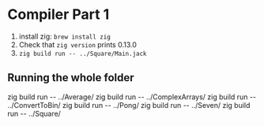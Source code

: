 # Compiler Part 1

1. install zig: `brew install zig`
2. Check that `zig version` prints 0.13.0
3. `zig build run -- ../Square/Main.jack`


## Running the whole folder

zig build run -- ../Average/
zig build run -- ../ComplexArrays/
zig build run -- ../ConvertToBin/
zig build run -- ../Pong/
zig build run -- ../Seven/
zig build run -- ../Square/

